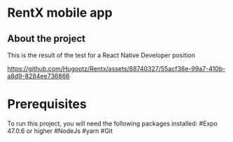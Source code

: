 <h1>RentX mobile app</h1>
<h2>About the project</h2>


This is the result of the test for a React Native Developer position

https://github.com/Hugootz/Rentx/assets/88740327/55acf38e-99a7-410b-a8d9-8284ee736866

<h1>Prerequisites</h1>
To run this project, you will need the following packages installed:
#Expo 47.0.6 or higher
#NodeJs
#yarn
#Git
